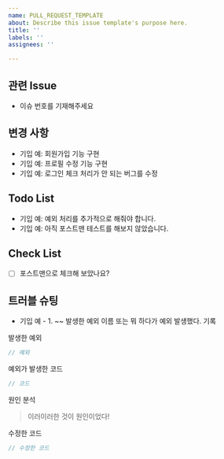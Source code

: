 ```yaml
---
name: PULL_REQUEST_TEMPLATE
about: Describe this issue template's purpose here.
title: ''
labels: ''
assignees: ''

---
```


## 관련 Issue

<!-- 해당 Pull Request와 관련된 Issue를 적습니다. -->
<!-- 기입 예 -->
<!-- * #{이슈번호} -->

* 이슈 번호를 기재해주세요

## 변경 사항

<!-- 이 Pull Request에서 어떤 점이 변경되었는지 간단하게 설명해주세요.
화면을 첨부한 설명이 필요한 경우 스크린샷을 첨부해 주세요 -->

* 기입 예: 회원가입 기능 구현
* 기입 예: 프로필 수정 기능 구현
* 기입 예: 로그인 체크 처리가 안 되는 버그를 수정

## Todo List

<!-- 이번 Pull Request 작업에서 아직 처리하지 못한 작업이나  
    추후에 해결해야 될 문제들을 기입해 주세요 -->  

* 기입 예: 예외 처리를 추가적으로 해줘야 합니다.
* 기입 예: 아직 포스트맨 테스트를 해보지 않았습니다.

## Check List

<!-- 기능 구현을 다 했다면? -->

- [ ] 포스트맨으로 체크해 보았나요?

## 트러블 슈팅

<!-- 있었던 오류나 발생했던 예외에 대해서 기록해 보세요 -->
<!-- 다음은 예시입니다. 자유롭게 기록해 주세요. -->

* 기입 예 - 1. ~~ 발생한 예외 이름 또는 뭐 하다가 예외 발생했다. 기록

발생한 예외

```java
// 예외
```

예외가 발생한 코드

```java
// 코드
```

원인 분석

> 이러이러한 것이 원인이었다!

수정한 코드

```java
// 수정한 코드
```
